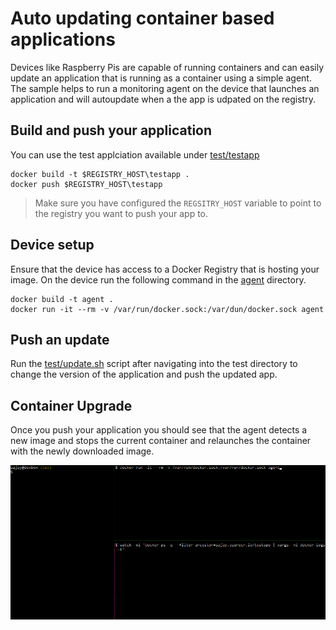 # Auto updating container based applications
Devices like Raspberry Pis are capable of running containers and can easily update an application that is running as a container using a simple agent. The sample helps to run a monitoring agent on the device that launches an  application and will autoupdate when a the app is udpated on the registry.

## Build and push your application 

You can use the test applciation available under [test/testapp](test/testapp)

```
docker build -t $REGISTRY_HOST\testapp .
docker push $REGISTRY_HOST\testapp
```
> Make sure you have configured the `REGSITRY_HOST` variable to point to the registry you want to push your app to. 

## Device setup
Ensure that the device has access to a Docker Registry that is hosting your image. On the device run the following command in the [agent](agent) directory.

```
docker build -t agent .
docker run -it --rm -v /var/run/docker.sock:/var/dun/docker.sock agent
```

## Push an update

Run the [test/update.sh](test/update.sh) script after navigating into the test directory to change the version of the application and push the updated app. 


## Container Upgrade

Once you push your application you should see that the agent detects a new image and stops the current container and relaunches the container with the newly downloaded image.

![Auto sample animation](test/testupdate.gif)
